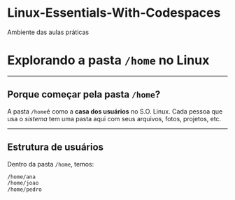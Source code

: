 # Linux-Essentials-With-Codespaces
Ambiente das aulas práticas

# Explorando a pasta `/home` no Linux

---

## Porque começar pela pasta `/home`?
A pasta `/home`é como a **casa dos usuários** no S.O. Linux.
Cada pessoa que usa o *sistema* tem uma pasta aqui com seus arquivos, fotos, projetos, etc.

---

## Estrutura de usuários
Dentro da pasta `/home`, temos:

```bash
/home/ana
/home/joao
/home/pedro 

